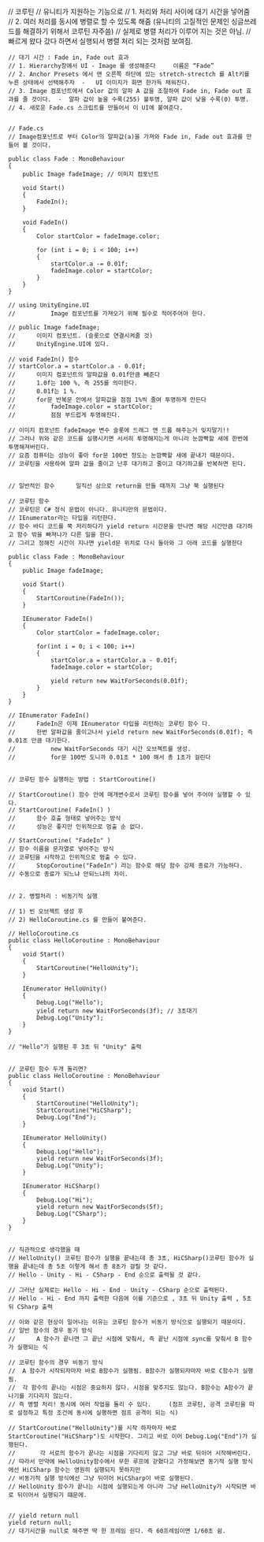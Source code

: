 // 코루틴
    // 유니티가 지원하는 기능으로
    // 1. 처리와 처리 사이에 대기 시간을 넣어줌
    // 2. 여러 처리를 동시에 병렬로 할 수 있도록 해줌         (유니티의 고질적인 문제인 싱글쓰레드를 해결하기 위해서 코루틴 자주씀)
    // 실제로 병렬 처리가 이루어 지는 것은 아님.
    // 빠르게 왔다 갔다 하면서 실행되서 병렬 처리 되는 것처럼 보여짐.
    
    
    // 대기 시간 : Fade in, Fade out 효과
    // 1. Hierarchy창에서 UI - Image 를 생성해준다     이름은 “Fade”
    // 2. Anchor Presets 에서 맨 오른쪽 하단에 있는 stretch-strectch 를 Alt키를 누른 상태에서 선택해주자  -   UI 이미지가 화면 한가득 채워진다.
    // 3. Image 컴포넌트에서 Color 값의 알파 A 값을 조절하여 Fade in, Fade out 효과를 줄 것이다.  -  알파 값이 높을 수록(255) 불투명, 알파 값이 낮을 수록(0) 투명.
    // 4. 새로운 Fade.cs 스크립트를 만들어서 이 UI에 붙여준다.
    
    
    // Fade.cs
    // Image컴포넌트로 부터 Color의 알파값(a)을 가져와 Fade in, Fade out 효과를 만들어 볼 것이다.

    public class Fade : MonoBehaviour
    {
        public Image fadeImage; // 이미지 컴포넌트

        void Start()
        {
            FadeIn();
        }

        void FadeIn()
        {
            Color startColor = fadeImage.color;

            for (int i = 0; i < 100; i++)
            {
                startColor.a -= 0.01f;
                fadeImage.color = startColor;
            }
        }
    }
    
    // using UnityEngine.UI
    //          Image 컴포넌트를 가져오기 위해 필수로 적어주어야 한다.
    
    // public Image fadeImage;
    //      이미지 컴포넌트. (슬롯으로 연결시켜줄 것)
    //      UnityEngine.UI에 있다.
    
    // void FadeIn() 함수
    // startColor.a = startColor.a - 0.01f;
    //      이미지 컴포넌트의 알파값을 0.01f만큼 빼준다
    //      1.0f는 100 %, 즉 255를 의미한다.
    //      0.01f는 1 %.
    //      for문 반복문 안에서 알파값을 점점 1%씩 줄여 투명하게 만든다
    //          fadeImage.color = startColor;
    //          점점 부드럽게 투명해진다.
    
    // 이미지 컴포넌트 fadeImage 변수 슬롯에 드래그 앤 드롭 해주는거 잊지말기!!
    // 그러나 위와 같은 코드를 실행시키면 서서히 투명해지는게 아니라 눈깜빡할 새에 한번에 투명해져버린다.
    // 요즘 컴퓨터는 성능이 좋아 for문 100번 정도는 눈깜빡할 새에 끝내기 때문이다.
    // 코루틴을 사용하여 알파 값을 줄이고 난후 대기하고 줄이고 대기하고를 반복하면 된다.
    
    
    // 일반적인 함수      일직선 상으로 return을 만들 때까지 그냥 쭉 실행된다
    
    // 코루틴 함수
    // 코루틴은 C# 정식 문법이 아니다. 유니티만의 문법이다.
    // IEnumerator라는 타입을 리턴한다.
    // 함수 바디 코드를 쭉 저리하다가 yield return 시간문을 만나면 해당 시간만큼 대기하고 함수 밖을 빠져나가 다른 일을 한다.
    // 그리고 정해진 시간이 지나면 yield문 위치로 다시 돌아와 그 아래 코드를 실행한다

    public class Fade : MonoBehaviour
    {
        public Image fadeImage;

        void Start()
        {
            StartCoroutine(FadeIn());
        }

        IEnumerator FadeIn()
        {
            Color startColor = fadeImage.color;
            
            for(int i = 0; i < 100; i++)
            {
                startColor.a = startColor.a - 0.01f;
                fadeImage.color = startColor;

                yield return new WaitForSeconds(0.01f);
            }
        }
    }
    
    // IEnumerator FadeIn()
    //      FadeIn은 이제 IEnumerator 타입을 리턴하는 코루틴 함수 다.
    //      한번 알파값을 줄이고나서 yield return new WaitForSeconds(0.01f); 즉 0.01초 만큼 대기한다.
    //          new WaitForSeconds 대기 시간 오브젝트를 생성.
    //          for문 100번 도니까 0.01초 * 100 해서 총 1초가 걸린다
    
    
    // 코루틴 함수 실행하는 방법 : StartCoroutine()
    
    // StartCoroutine() 함수 안에 매개변수로서 코루틴 함수를 넣어 주어야 실행할 수 있다.
    // StartCoroutine( FadeIn() )
    //      함수 호출 형태로 넣어주는 방식
    //      성능은 좋지만 인위적으로 멈출 순 없다.
    
    // StartCoroutine( "FadeIn" )
    // 함수 이름을 문자열로 넣어주는 방식
    // 코루틴을 시작하고 인위적으로 멈출 수 있다.
    //      StopCoroutine("FadeIn") 라는 함수로 해당 함수 강제 종료가 가능하다.
    // 수동으로 종료가 되느냐 안되느냐의 차이.
    
    
    // 2. 병렬처리 : 비동기적 실행
    
    // 1) 빈 오브젝트 생성 후
    // 2) HelloCoroutine.cs 를 만들어 붙여준다.
    
    // HelloCoroutine.cs
    public class HelloCoroutine : MonoBehaviour
    {
        void Start()
        {
            StartCoroutine("HelloUnity");
        }

        IEnumerator HelloUnity()
        {
            Debug.Log("Hello");
            yield return new WaitForSeconds(3f); // 3초대기
            Debug.Log("Unity");
        }
    }
    
    // "Hello"가 실행된 후 3초 뒤 "Unity" 출력
    
    
    // 코루틴 함수 두개 돌리면?
    public class HelloCoroutine : MonoBehaviour
    {
        void Start()
        {
            StartCoroutine("HelloUnity");
            StartCoroutine("HiCSharp");
            Debug.Log("End");
        }

        IEnumerator HelloUnity()
        {
            Debug.Log("Hello");
            yield return new WaitForSeconds(3f);
            Debug.Log("Unity");
        }
        
        IEnumerator HiCSharp()
        {
            Debug.Log("Hi");
            yield return new WaitForSeconds(5f);
            Debug.Log("CSharp");
        }
    }
    
    
    // 직관적으로 생각했을 때 
    // HelloUnity() 코루틴 함수가 실행을 끝내는데 총 3초, HiCSharp()코루틴 함수가 실행을 끝내는데 총 5초 이렇게 해서 총 8초가 걸릴 것 같다.
    // Hello - Unity - Hi - CSharp - End 순으로 출력될 것 같다.
    
    // 그러난 실제로는 Hello - Hi - End - Unity - CSharp 순으로 출력된다.
    // Hello - Hi - End 까지 출력한 다음에 이를 기준으로 , 3초 뒤 Unity 출력 , 5초 뒤 CSharp 출력
    
    // 이와 같은 현상이 일어나는 이유는 코루틴 함수가 비동기 방식으로 실행되기 때문이다.
    // 일반 함수의 경우 동기 방식
    //      A 함수가 끝나면 그 끝난 시점에 맞춰서, 즉 끝난 시점에 sync를 맞춰서 B 함수가 실행되는 식
    
    // 코루틴 함수의 경우 비동기 방식
    //  A 함수가 시작되자마자 바로 B함수가 실행됨. B함수가 실행되자마자 바로 C함수가 실행됨.
    //  각 함수의 끝나는 시점은 중요하지 않다. 시점을 맞추지도 않는다. B함수는 A함수가 끝나기를 기다리지 않는다.
    // 즉 병렬 처리! 동시에 여러 작업을 돌리 수 있다.     (점프 코루틴, 공격 코루틴을 따로 설정하고 특정 조건에 동시에 실행하면 점프 공격이 되는 식)
    
    // StartCoroutine("HelloUnity")를 시작 하자마자 바로 StartCoroutine("HiCSharp")도 시작한다. 그리고 바로 이어 Debug.Log("End")가 실행된다.
    //       각 서로의 함수가 끝나는 시점을 기다리지 않고 그냥 바로 뒤이어 시작해버린다.
    // 따라서 만약에 HelloUnity함수에서 무한 루프에 갇혔다고 가정해보면 동기적 실행 방식에선 HiCSharp 함수는 영원히 실행되지 못하지만
    // 비동기적 실행 방식에선 그냥 뒤이어 HiCSharp이 바로 실행된다.
    // HelloUnity 함수가 끝나는 시점에 실행되는게 아니라 그냥 HelloUnity가 시작되면 바로 뒤이어서 실행되기 떄문에.

    
    // yield return null
    yield return null;
    // 대기시간을 null로 해주면 딱 한 프레임 쉰다. 즉 60프레임이면 1/60초 쉼.
